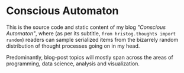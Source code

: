 # Conscious Automaton

This is the source code and static content of my blog _"Conscious Automaton"_, where
(as per its subtitle, `from hristog.thoughts import random`) readers can sample serialized items from
the bizarrely random distribution of thought processes going on in my head.

Predominantly, blog-post topics will mostly span across the areas of programming,
data science, analysis and visualization.
